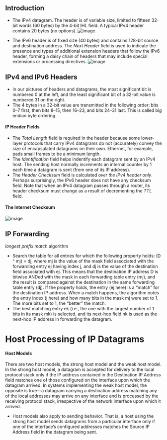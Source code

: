 ## Introduction
* The IPv4 datagram. The header is of variable size, limited to fifteen 32-bit words (60 bytes) by the 4-bit IHL field. A typical IPv4 header contains 20 bytes (no options).
![image](https://user-images.githubusercontent.com/46720890/119680204-8a8dd700-be73-11eb-8d88-b4a4e271cba0.png)

* The IPv6 header is of fixed size (40 bytes) and contains 128-bit source and destination address. The *Next Header* field is used to indicate the presence and types of additional extension headers that follow the IPv6 header, forming a daisy chain of headers that may include special extensions or processing directives.
![image](https://user-images.githubusercontent.com/46720890/119680515-d50f5380-be73-11eb-8666-4164f836bf63.png)

## IPv4 and IPv6 Headers
* In our pictures of headers and datagrams, the most significant bit is numbered 0 at the left, and the least significant bit of a 32-bit value is numbered 31 on the right.
* The 4 bytes in a 32-bit value are transmitted in the following order: bits 0–7 first, then bits 8–15, then 16–23, and bits 24–31 last. This is called big endian byte ordering.
#### IP Header Fields
* The *Total Length* field is required in the header because some lower-layer protocols that carry IPv4 datagrams do not (accurately) convey the size of encapsulated datagrams on their own. Ethernet, for example, pads small frames to be a minimum length.
* The *Identification* field helps indentify each datagram sent by an IPv4 host. The sending host normally increments an internal counter by 1 each time a datagram is sent (from one of its IP address).
* The *Header Checksum* field is calculated *over the IPv4 header only*. Perhaps surprisingly, the IPv6 header does not have any checksum field. Note that when an IPv4 datagram passes through a router, its header checksum must change as a result of decrementing the *TTL* field.
#### The Internet Checksum
![image](https://user-images.githubusercontent.com/46720890/119691507-3851b380-be7d-11eb-9bf0-b1ba8943f09a.png)

## IP Forwarding
*longest prefix match* algorithm
* Search the table for all entries for which the following property holds:
(D ^ mj) = dj, where mj is the value of the mask field associated with the forwarding
entry ej having index j, and dj is the value of the destination field
associated with ej. This means that the destination IP address D is bitwise
ANDed with the mask in each forwarding table entry (mj), and the result is
compared against the destination in the same forwarding table entry (dj).
If the property holds, the entry (ej here) is a “match” for the destination IP
address. When a match happens, the algorithm notes the entry index (j
here) and how many bits in the mask mj were set to 1. The more bits set to
1, the “better” the match.
* The best matching entry ek (i.e., the one with the largest number of 1 bits in
its mask mk) is selected, and its next-hop field nk is used as the next-hop IP
address in forwarding the datagram.

# Host Processing of IP Datagrams
#### Host Models
There are two host models, the strong
host model and the weak host model. In the strong host model, a datagram is accepted
for delivery to the local protocol stack only if the IP address contained in the Destination
IP Address field matches one of those configured on the interface upon which
the datagram arrived. In systems implementing the weak host model, the opposite
is true—a datagram carrying a destination address matching any of the local
addresses may arrive on any interface and is processed by the receiving protocol
stack, irrespective of the network interface upon which it arrived.
* Host models also
apply to sending behavior. That is, a host using the strong host model sends datagrams
from a particular interface only if one of the interface’s configured addresses
matches the Source IP Address field in the datagram being sent.
